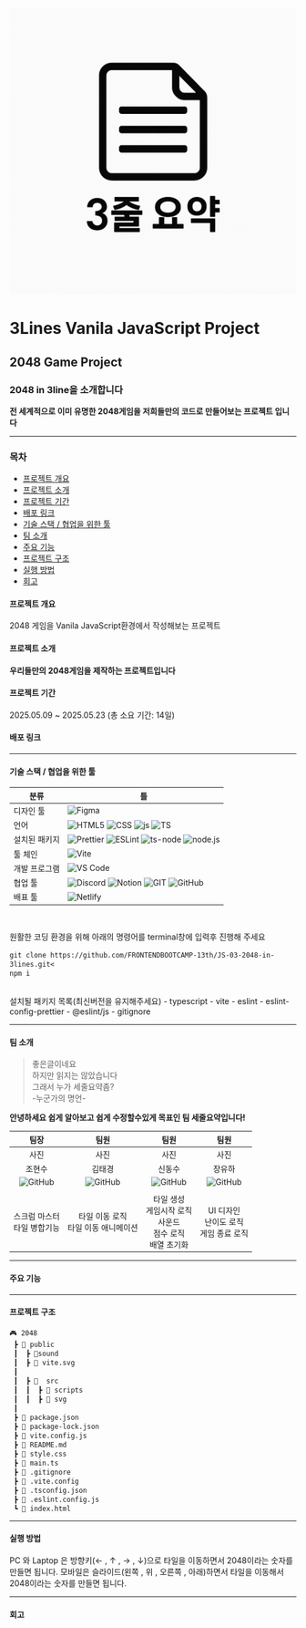 ![세줄요약](3line-logo.png)

# 3Lines Vanila JavaScript Project
## 2048 Game Project

### 2048 in 3line을 소개합니다

**전 세계적으로 이미 유명한 2048게임을 저희들만의 코드로 만들어보는 프로젝트 입니다**


---




### 목차
- [프로젝트 개요](#프로젝트-개요)
- [프로젝트 소개](#프로젝트-소개)
- [프로젝트 기간](#프로젝트-기간)
- [배포 링크](#배포-링크)
- [기술 스택 / 협업을 위한 툴](#기술-스택--협업을-위한-툴)
- [팀 소개](#팀-소개)
- [주요 기능](#주요-기능)
- [프로젝트 구조](#프로젝트-구조)
- [실행 방법](#실행-방법)
- [회고](#회고)


#### 프로젝트 개요
2048 게임을 Vanila JavaScript환경에서 작성해보는 프로젝트

#### 프로젝트 소개
**우리들만의 2048게임을 제작하는 프로젝트입니다**

#### 프로젝트 기간
2025.05.09 ~ 2025.05.23 (총 소요 기간: 14일)


#### 배포 링크

---
#### 기술 스택 / 협업을 위한 툴
분류|틀
---|---
디자인 툴 | ![Figma](https://img.shields.io/badge/Figma-F24E1E?style=for-the-badge&logo=figma&logoColor=white)
언어|![HTML5](https://img.shields.io/badge/html5-E34F26?style=for-the-badge&logo=html5&logoColor=white) ![CSS](https://img.shields.io/badge/CSS-663399?style=for-the-badge&logo=CSS&logoColor=white) ![js](https://img.shields.io/badge/JavaScript-F7DF1E?style=for-the-badge&logo=JavaScript&logoColor=white) ![TS](https://img.shields.io/badge/TypeScript-007ACC?style=for-the-badge&logo=typescript&logoColor=white) |
설치된 패키지 |![Prettier](https://img.shields.io/badge/prettier-1A2C34?style=for-the-badge&logo=prettier&logoColor=F7BA3E) ![ESLint](https://img.shields.io/badge/eslint-3A33D1?style=for-the-badge&logo=eslint&logoColor=white) ![ts-node](https://img.shields.io/badge/ts--node-3178C6?style=for-the-badge&logo=ts-node&logoColor=white) ![node.js](https://img.shields.io/badge/Node.js-43853D?style=for-the-badge&logo=node.js&logoColor=white) |
툴 체인|![Vite](https://img.shields.io/badge/Vite-646CFF?style=for-the-badge&logo=Vite&logoColor=white)|
개발 프로그램|![VS Code](https://img.shields.io/badge/Visual_Studio_Code-0078D4?style=for-the-badge&logo=visual%20studio%20code&logoColor=white)|
협업 툴  | ![Discord](https://img.shields.io/badge/Discord-7289DA?style=for-the-badge&logo=discord&logoColor=white) ![Notion](https://img.shields.io/badge/Notion-000000?style=for-the-badge&logo=notion&logoColor=white) ![GIT](https://img.shields.io/badge/GIT-E44C30?style=for-the-badge&logo=git&logoColor=white) ![GitHub](https://img.shields.io/badge/GitHub-100000?style=for-the-badge&logo=github&logoColor=white)|
배표 툴 | ![Netlify](https://img.shields.io/badge/Netlify-00C7B7?style=for-the-badge&logo=netlify&logoColor=white)|

<br>

원활한 코딩 환경을 위해 아래의 명령어를 terminal창에 입력후 진행해 주세요
<br>
```
git clone https://github.com/FRONTENDBOOTCAMP-13th/JS-03-2048-in-3lines.git<
npm i
```
<br>
설치될 패키지 목록(최신버전을 유지해주세요)
- typescript
- vite
- eslint
- eslint-config-prettier
- @eslint/js
- gitignore

---

#### 팀 소개

>좋은글이네요<br>하지만 읽지는 않았습니다<br>그래서 누가 세줄요약좀?<br>
> -누군가의 명언-
>
>
**안녕하세요 쉽게 알아보고 쉽게 수정할수있게 목표인 팀 세줄요약입니다!**

팀장|팀원|팀원|팀원|
:---:|:---:|:---:|:---:
사진|사진|사진|사진
조현수|김태경|신동수|장유하
![GitHub](https://img.shields.io/badge/GitHub-100000?style=for-the-badge&logo=github&logoColor=white)|![GitHub](https://img.shields.io/badge/GitHub-100000?style=for-the-badge&logo=github&logoColor=white)|![GitHub](https://img.shields.io/badge/GitHub-100000?style=for-the-badge&logo=github&logoColor=white)|![GitHub](https://img.shields.io/badge/GitHub-100000?style=for-the-badge&logo=github&logoColor=white)|
||||
스크럼 마스터<br>타일 병합기능<br>|타일 이동 로직<br>타일 이동 애니메이션|타일 생성<br>게임시작 로직<br>사운드<br>점수 로직<br>배열 초기화<br>|UI 디자인<br>난이도 로직<br>게임 종료 로직|


---
#### 주요 기능


---
#### 프로젝트 구조
```
🎮 2048
 ┣ 📂 public
 ┃  ┣ 📂sound
 ┃  ┣ 📄 vite.svg
 ┃
 ┃  ┣ 📂  src
 ┃  ┃  ┣ 📂 scripts
 ┃  ┃  ┣ 📂 svg
 ┃
 ┣ 📄 package.json
 ┣ 📄 package-lock.json
 ┣ 📄 vite.config.js
 ┣ 📄 README.md
 ┣ 📄 style.css
 ┣ 📄 main.ts
 ┣ 📄 .gitignore
 ┣ 📄 .vite.config
 ┣ 📄 .tsconfig.json
 ┣ 📄 .eslint.config.js
 ┗ 📄 index.html
```
 ---

 #### 실행 방법
 PC 와 Laptop 은 방향키(← , ↑ , → , ↓)으로 타일을 이동하면서 2048이라는 숫자를 만들면 됩니다.
 모바일은 슬라이드(왼쪽 , 위 , 오른쪽 , 아래)하면서 타일을 이동해서 2048이라는 숫자를 만들면 됩니다.

---

 #### 회고
